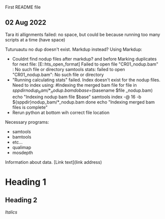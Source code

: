 First README file


## 02 Aug 2022
Tara iti allignments failed: no space, but could be because running too many scripts at a time (have space)

Tuturuautu no dup doesn't exist. Markdup instead?
Using Markdup:
- Couldnt find nodup files after markdup? and before Marking duplicates for next file:
    [E::hts_open_format] Failed to open file "CR01_nodup.bam" : No such file or directory
    samtools stats: failed to open "CR01_nodup.bam": No such file or directory
- "Running calculating stats" failed. Index doesn't exist for the nodup files. Need to index using:
#Indexing the merged bam file
for file in ${sppdir}nodup_bam/*_nodup.bam
do
        base=$(basename $file _nodup.bam)
        echo "Indexing nodup bam file $base"
        samtools index -@ 16 -b ${sppdir}nodup_bam/*_nodup.bam
done
echo "Indexing merged bam files is complete"
- Rerun python at bottom wih correct file location



Necessary programs:
- samtools
- bamtools
- etc...
- qualimap
- mosdepth

Information about data.
[Link text](link address)

# Heading 1
## Heading 2
*Italics*
